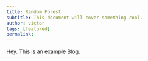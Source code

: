 ```yaml
---
title: Random Forest
subtitle: This document will cover something cool.
author: victor
tags: [featured]
permalink:
---
```


Hey. This is an example Blog.